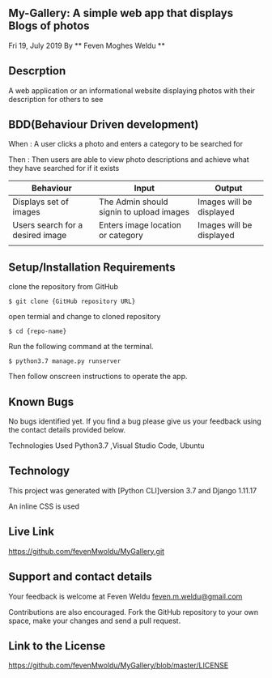 ## My-Gallery: A simple web app that displays Blogs of photos
Fri 19, July 2019 By ** Feven Moghes Weldu **

## Descrption
A web application or an informational website displaying photos with their description for others to see

## BDD(Behaviour Driven development)
When : A user clicks a photo and enters a category to be searched for

Then : Then users are able to view photo descriptions and achieve what they have searched for if it exists

| Behaviour                                        | Input                                  | Output                                      |
|--------------------------------------------------|----------------------------------------|---------------------------------------------|
|Displays set of images                            |The Admin should signin to upload images|Images will be displayed                     |
|Users search for a desired image                  |Enters image location or category       |Images will be displayed                     |
|                                                  |                                        |                                             |
                                                                                                                                   

## Setup/Installation Requirements
clone the repository from GitHub 
```
$ git clone {GitHub repository URL}
```

open termial and change to cloned repository 
```
$ cd {repo-name}
```

Run the following command at the terminal. 
```
$ python3.7 manage.py runserver 
```

Then follow onscreen instructions to operate the app.

## Known Bugs
No bugs identified yet. If you find a bug please give us your feedback using the contact details provided below.

Technologies Used Python3.7 ,Visual Studio Code, Ubuntu

## Technology
This project was generated with [Python CLI]version 3.7 and Django 1.11.17

An inline CSS is used

## Live Link
https://github.com/fevenMwoldu/MyGallery.git

## Support and contact details
Your feedback is welcome at Feven Weldu feven.m.weldu@gmail.com

Contributions are also encouraged. Fork the GitHub repository to your own space, make your changes and send a pull request.

## Link to the License
https://github.com/fevenMwoldu/MyGallery/blob/master/LICENSE